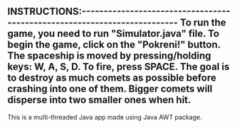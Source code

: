 INSTRUCTIONS:-------------------------------------------------------------------------
To run the game, you need to run "Simulator.java" file. 
To begin the game, click on the "Pokreni!" button.
The spaceship is moved by pressing/holding keys: W, A, S, D.
To fire, press SPACE.
The goal is to destroy as much comets as possible before crashing into one of them.
Bigger comets will disperse into two smaller ones when hit.
--------------------------------------------------------------------------------------

This is a multi-threaded Java app made using Java AWT package.
